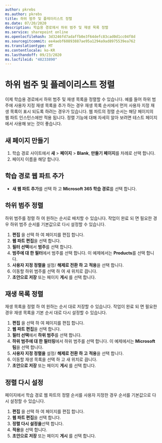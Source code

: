 ```yaml
---
author: pkrebs
ms.author: pkrebs
title: 하위 범주 및 플레이리스트 정렬
ms.date: 07/20/2020
description: 학습용 경로에서 하위 범주 및 재생 목록 정렬
ms.service: sharepoint online
ms.openlocfilehash: 3d3246fd7adaffb0e3f64defc83cad0d1cc04f8d
ms.sourcegitcommit: ee4aebf60893887ae95a1294a9ad8975539ea762
ms.translationtype: MT
ms.contentlocale: ko-KR
ms.lasthandoff: 09/23/2020
ms.locfileid: "48233890"
---
```

# <a name="sort-subcategories-and-playlists"></a>하위 범주 및 플레이리스트 정렬

이제 학습용 경로에서 하위 범주 및 재생 목록을 정렬할 수 있습니다. 예를 들어 하위 범주에 사용자 지정 재생 목록을 추가 하는 경우 재생 목록 순서에서 먼저 사용자 지정 재생 목록이 표시 되도록 하려는 경우가 있습니다. 웹 파트의 정렬 순서는 해당 페이지의 웹 파트 인스턴스에만 적용 됩니다. 정렬 기능에 대해 자세히 알아 보려면 테스트 페이지에서 사용해 보는 것이 좋습니다. 

## <a name="create-a-new-page"></a>새 페이지 만들기
1. 학습 경로 사이트에서 **새**  >  **페이지**  >  **Blank**, **만들기 페이지**를 차례로 선택 합니다.
2. 페이지 이름을 해당 합니다.

## <a name="add-the-learning-pathways-web-part"></a>학습 경로 웹 파트 추가
- **새 웹 파트 추가**를 선택 하 고 **Microsoft 365 학습 경로**를 선택 합니다.
 
## <a name="sort-subcategories"></a>하위 범주 정렬
하위 범주를 정렬 하 여 원하는 순서로 배치할 수 있습니다. 작업이 완료 되 면 필요한 경우 하위 범주 순서를 기본값으로 다시 설정할 수 있습니다.  
1. **편집** 을 선택 하 여 페이지를 편집 합니다.
2. **웹 파트 편집**을 선택 합니다.
3. **필터 선택**에서 **범주**를 선택 합니다. 
4. **범주에 대 한 필터**에서 범주를 선택 합니다. 이 예제에서는 **Products**를 선택 합니다. 
5. **사용자 지정 정렬을** 설정/ **해제로 전환 하 고** **적용**을 선택 합니다. 
6. 이동할 하위 범주를 선택 하 여 새 위치로 끕니다. 
7. **초안으로 저장** 또는 페이지 **게시** 를 선택 합니다. 

## <a name="sort-playlists"></a>재생 목록 정렬
재생 목록을 정렬 하 여 원하는 순서 대로 저장할 수 있습니다. 작업이 완료 되 면 필요한 경우 재생 목록을 기본 순서 대로 다시 설정할 수 있습니다.  
1. **편집** 을 선택 하 여 페이지를 편집 합니다.
2. **웹 파트 편집**을 선택 합니다.
3. **필터 선택**에서 **하위 범주**를 선택 합니다. 
4. **하위 범주에 대 한 필터링**에서 하위 범주를 선택 합니다. 이 예제에서는 **Microsoft 팀**을 선택 합니다.
5. **사용자 지정 정렬을** 설정/ **해제로 전환 하 고** **적용**을 선택 합니다. 
6. 이동할 재생 목록을 선택 하 고 새 위치로 끕니다. 
7. **초안으로 저장** 또는 페이지 **게시** 를 선택 합니다. 

## <a name="reset-sort"></a>정렬 다시 설정
페이지에서 학습 경로 웹 파트의 정렬 순서를 사용자 지정한 경우 순서를 기본값으로 다시 설정할 수 있습니다.  
1. **편집** 을 선택 하 여 페이지를 편집 합니다.
2. **웹 파트 편집**을 선택 합니다.
3. **정렬 다시 설정을**선택 합니다. 
4. **적용**을 선택 합니다. 
5. **초안으로 저장** 또는 페이지 **게시** 를 선택 합니다. 

